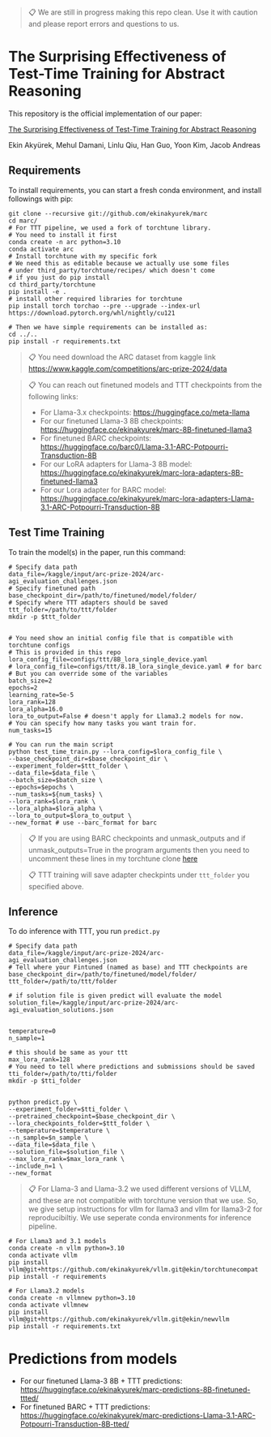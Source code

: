>📋 We are still in progress making this repo clean. Use it with caution and please report errors and questions to us.

# The Surprising Effectiveness of Test-Time Training for Abstract Reasoning

This repository is the official implementation of our paper:

[The Surprising Effectiveness of Test-Time Training for Abstract Reasoning](http://www.mit.edu/~akyurek/papers/ttt.pdf)

Ekin Akyürek, Mehul Damani, Linlu Qiu, Han Guo, Yoon Kim, Jacob Andreas

## Requirements

To install requirements, you can start a fresh conda environment, and install followings with pip:

```shell
git clone --recursive git://github.com/ekinakyurek/marc
cd marc/
# For TTT pipeline, we used a fork of torchtune library.
# You need to install it first
conda create -n arc python=3.10
conda activate arc
# Install torchtune with my specific fork
# We need this as editable because we actually use some files
# under third_party/torchtune/recipes/ which doesn't come
# if you just do pip install
cd third_party/torchtune
pip install -e .
# install other required libraries for torchtune
pip install torch torchao --pre --upgrade --index-url https://download.pytorch.org/whl/nightly/cu121

# Then we have simple requirements can be installed as:
cd ../..
pip install -r requirements.txt
```

>📋 You need download the ARC dataset from kaggle link https://www.kaggle.com/competitions/arc-prize-2024/data

>📋 You can reach out finetuned models and TTT checkpoints from the following links:
> - For Llama-3.x checkpoints: https://huggingface.co/meta-llama
> - For our finetuned Llama-3 8B checkpoints: https://huggingface.co/ekinakyurek/marc-8B-finetuned-llama3
> - For finetuned BARC checkpoints: https://huggingface.co/barc0/Llama-3.1-ARC-Potpourri-Transduction-8B
> - For our LoRA adapters for Llama-3 8B model: https://huggingface.co/ekinakyurek/marc-lora-adapters-8B-finetuned-llama3
> - For our Lora adapter for BARC model: https://huggingface.co/ekinakyurek/marc-lora-adapters-Llama-3.1-ARC-Potpourri-Transduction-8B


## Test Time Training

To train the model(s) in the paper, run this command:

```shell
# Specify data path
data_file=/kaggle/input/arc-prize-2024/arc-agi_evaluation_challenges.json
# Specify finetuned path
base_checkpoint_dir=/path/to/finetuned/model/folder/
# Specify where TTT adapters should be saved
ttt_folder=/path/to/ttt/folder
mkdir -p $ttt_folder


# You need show an initial config file that is compatible with torchtune configs
# This is provided in this repo
lora_config_file=configs/ttt/8B_lora_single_device.yaml
# lora_config_file=configs/ttt/8.1B_lora_single_device.yaml # for barc
# But you can override some of the variables
batch_size=2
epochs=2
learning_rate=5e-5
lora_rank=128
lora_alpha=16.0
lora_to_output=False # doesn't apply for Llama3.2 models for now.
# You can specify how many tasks you want train for.
num_tasks=15

# You can run the main script
python test_time_train.py --lora_config=$lora_config_file \
--base_checkpoint_dir=$base_checkpoint_dir \
--experiment_folder=$ttt_folder \
--data_file=$data_file \
--batch_size=$batch_size \
--epochs=$epochs \
--num_tasks=${num_tasks} \
--lora_rank=$lora_rank \
--lora_alpha=$lora_alpha \
--lora_to_output=$lora_to_output \
--new_format # use --barc_format for barc
```

> 📋 If you are using BARC checkpoints and unmask_outputs and if unmask_outputs=True in the program arguments
> then you need to uncomment these lines in my torchtune clone [here](https://github.com/ekinakyurek/torchtune/blob/efd85e000e83dcf6803c623cf83943e4a817377a/torchtune/models/llama3/_tokenizer.py#L51-L55)

>📋  TTT training will save adapter checkpints under `ttt_folder` you specified above.

## Inference

To do inference with TTT, you run `predict.py`

```shell
# Specify data path
data_file=/kaggle/input/arc-prize-2024/arc-agi_evaluation_challenges.json
# Tell where your Fintuned (named as base) and TTT checkpoints are
base_checkpoint_dir=/path/to/finetuned/model/folder/
ttt_folder=/path/to/ttt/folder

# if solution file is given predict will evaluate the model
solution_file=/kaggle/input/arc-prize-2024/arc-agi_evaluation_solutions.json


temperature=0
n_sample=1

# this should be same as your ttt
max_lora_rank=128
# You need to tell where predictions and submissions should be saved
tti_folder=/path/to/tti/folder
mkdir -p $tti_folder


python predict.py \
--experiment_folder=$tti_folder \
--pretrained_checkpoint=$base_checkpoint_dir \
--lora_checkpoints_folder=$ttt_folder \
--temperature=$temperature \
--n_sample=$n_sample \
--data_file=$data_file \
--solution_file=$solution_file \
--max_lora_rank=$max_lora_rank \
--include_n=1 \
--new_format
```

>📋  For Llama-3 and Llama-3.2 we used different versions of VLLM, and these are not compatible with torchtune version that we use. So, we give setup instructions for vllm for llama3 and vllm for llama3-2 for reproducibiltiy. We use seperate conda environments for inference pipeline.

```shell
# For Llama3 and 3.1 models
conda create -n vllm python=3.10
conda activate vllm
pip install vllm@git+https://github.com/ekinakyurek/vllm.git@ekin/torchtunecompat
pip install -r requirements
```

```shell
# For Llama3.2 models
conda create -n vllmnew python=3.10
conda activate vllmnew
pip install vllm@git+https://github.com/ekinakyurek/vllm.git@ekin/newvllm
pip install -r requirements.txt
```
# Predictions from models
- For our finetuned Llama-3 8B + TTT predictions: https://huggingface.co/ekinakyurek/marc-predictions-8B-finetuned-ttted/
- For finetuned BARC + TTT predictions: https://huggingface.co/ekinakyurek/marc-predictions-Llama-3.1-ARC-Potpourri-Transduction-8B-tted/
